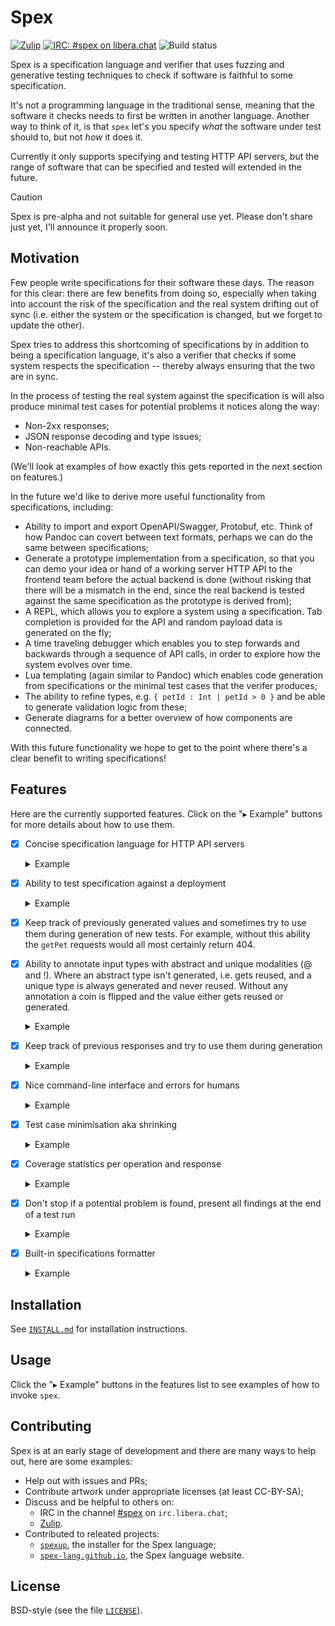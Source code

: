 # Spex

[![Zulip](https://img.shields.io/badge/zulip-join_chat-blue.svg)](https://spex.zulipchat.com/)
[![IRC: #spex on libera.chat](https://img.shields.io/badge/IRC-%23spex%20on%20libera.chat-blue.svg)](https://web.libera.chat/#spex)
![Build status](https://github.com/spex-lang/spex/actions/workflows/main.yaml/badge.svg)

Spex is a specification language and verifier that uses fuzzing and generative
testing techniques to check if software is faithful to some specification.

It's not a programming language in the traditional sense, meaning that the
software it checks needs to first be written in another language. Another way
to think of it, is that `spex` let's you specify *what* the software under test
should to, but not *how* it does it.

Currently it only supports specifying and testing HTTP API servers, but the
range of software that can be specified and tested will extended in the
future.

> [!CAUTION]
> Spex is pre-alpha and not suitable for general use yet. Please don't share
> just yet, I'll announce it properly soon.

## Motivation

Few people write specifications for their software these days. The reason for
this clear: there are few benefits from doing so, especially when taking into
account the risk of the specification and the real system drifting out of sync
(i.e. either the system or the specification is changed, but we forget to
update the other).

Spex tries to address this shortcoming of specifications by in addition to
being a specification language, it's also a verifier that checks if some system
respects the specification -- thereby always ensuring that the two are in sync.

In the process of testing the real system against the specification is will
also produce minimal test cases for potential problems it notices along the way:

  - Non-2xx responses;
  - JSON response decoding and type issues;
  - Non-reachable APIs.

(We'll look at examples of how exactly this gets reported in the next section on
features.)

In the future we'd like to derive more useful functionality from
specifications, including:

  - Ability to import and export OpenAPI/Swagger, Protobuf, etc. Think of how
    Pandoc can covert between text formats, perhaps we can do the same between
    specifications;
  - Generate a prototype implementation from a specification, so that you can
    demo your idea or hand of a working server HTTP API to the frontend team
    before the actual backend is done (without risking that there will be a
    mismatch in the end, since the real backend is tested against the same
    specification as the prototype is derived from);
  - A REPL, which allows you to explore a system using a specification. Tab
    completion is provided for the API and random payload data is generated on
    the fly;
  - A time traveling debugger which enables you to step forwards and backwards
    through a sequence of API calls, in order to explore how the system evolves
    over time.
  - Lua templating (again similar to Pandoc) which enables code generation from
    specifications or the minimal test cases that the verifer produces;
  - The ability to refine types, e.g. `{ petId : Int | petId > 0 }` and be able
    to generate validation logic from these;
  - Generate diagrams for a better overview of how components are connected.

With this future functionality we hope to get to the point where there's a
clear benefit to writing specifications!

## Features

Here are the currently supported features. Click on the "▸ Example" buttons for
more details about how to use them.

- [x] Concise specification language for HTTP API servers
  <details>
  
  <summary>Example</summary>
  
  ```
  $ cat example/petstore-basic.spex
  component PetStore where
  
  addPet : POST /pet Pet
  getPet : GET /pet/{petId : Int} -> Pet
  
  type Pet =
    { petId   : Int
    , petName : String
    }
  ```
  
  </details>

- [x] Ability to test specification against a deployment
  <details>

  <summary>Example</summary>

  ```bash
  $ spex-demo-petstore &
  $ PID_PETSTORE=$!
  $ spex verify example/petstore-basic.spex

  i Verifying the deployment:    http://localhost:8080
    against the specification:   example/petstore-basic.spex
  
  i Checking the specification.

  i Waiting for health check to pass...

  ✓ Health check passed!

  i Starting to run tests...

  ✓ Done testing, here are the results:

  Test failure (3 shrinks):

  1. getPet : GET /pet/-893 -> Pet
    ↳ 404 Not Found
  ------------------------------------------------------------------------

  Coverage:
    2xx:
      49% addPet (49)
    404:
      51% getPet (51)
  
  Total: 100
  
  Use --seed 4254641856041340251 to reproduce
  $ kill ${PID_PETSTORE}
  [1]+  Terminated              spex-demo-petstore
  ```

  </details>

- [x] Keep track of previously generated values and sometimes try to use them
  during generation of new tests. For example, without this ability the
  `getPet` requests would all most certainly return 404.

- [x] Ability to annotate input types with abstract and unique modalities (@ and
  !). Where an abstract type isn't generated, i.e. gets reused, and a unique type
  is always generated and never reused. Without any annotation a coin is
  flipped and the value either gets reused or generated.
  <details>

  <summary>Example</summary>

  ```diff
  $ diff -u example/petstore-basic.spex example/petstore-modal.spex
  - addPet : POST /pet Pet
  - getPet : GET /pet/{petId : Int} -> Pet
  + addPet : POST /pet !Pet
  + getPet : GET /pet/{petId : @Int} -> Pet
  $ spex verify example/petstore-modal.spex

  i Verifying the deployment:    http://localhost:8080
    against the specification:   example/petstore-modal.spex
  
  i Parsing the specification.
  
  i Waiting for health check to pass.
  
  i Starting to run tests.
  
  i All tests passed, here are the results:
  
    failing tests: []
    client errors: 3
    coverage:      fromList [(OpId "addPet",51),(OpId "getPet",49)]
  ```

  Notice how many fewer 404 errors we get for `getPet` now, because of the
  abstract (`@`) annotation on `petId`.
  </details>

- [x] Keep track of previous responses and try to use them during generation 

  <details>

  <summary>Example</summary>

  Imagine we got:
  ```
  addPet : POST /pet Pet
  getPet : GET /pet/{petId : Int} -> Pet

  type Pet =
    { petId   : Int
    , petName : String 
    }
  ```
  and `addPet` is implemented such that it throws an error if we try to add the
  exact same pet twice. Finding this error without reusing responses during
  generation is difficult, because we'd need to randomly generate the same
  `petId : Int` and petname : String` twice. 

  If we reuse inputs and reponses on the other hand, then it's easy to find it.
  Here's one scenario which would find the error:

    1. We generate a random `Pet` for `addPet`;
    2. A `getPet` operation gets generated that reuses the `petId` from step 1;
    3. The response `Pet` from step 2 gets reused in a subsequent `addPet`,
       casuing the error.

  </details>

- [x] Nice command-line interface and errors for humans

  <details>

  <summary>Example</summary>

  ```
  $ cat example/petstore-bad-scope.spex
  component PetStore where

  addPet : POST /pet Pet
  getPet : GET /pet/{petId : Int} -> Pet

  $ spex verify example/petstore-bad-scope.spex
  i Verifying the deployment:    http://localhost:8080
    against the specification:   example/petstore-bad-scope.spex

  i Checking the specification.

  Error: Scope error, the type Pet isn't defined.

     ┌─ example/petstore-bad-scope.spex:2:19
     │
   2 │ addPet : POST /pet Pet
     │                    ^^^

  Either define the type or mark it as abstract, in case it shouldn't be
  generated.
  ```

  </details>

- [x] Test case minimisation aka shrinking
  <details>

  <summary>
  Example
  </summary>

  ```
  $ spex verify example/petstore-modal.spex --seed -2917004710203612904

  i Verifying the deployment:    http://localhost:8080
    against the specification:   example/petstore-modal.spex

  i Checking the specification.

  i Waiting for health check to pass.

  i Starting to run tests.

  Error: Test failure (8 shrinks):

  1. addPet : POST /pet {petId = 27, petName = qux}
  2. addPet : POST /pet {petId = 27, petName = qux}
    ↳ 409 Conflict: Pet already exists

  Use --seed -2917004710203612904 to reproduce
  ```
  Try running with `--no-shrinking` flag to see the original test case that
  failed.
  </details>

- [x] Coverage statistics per operation and response
  <details>

  <summary>Example</summary>

  ```
  Coverage:
    2xx:
      44% addPet (89)
      54% getPet (107)
    404:
      2% getPet (3)
    409:
      0% addPet (1)

  Total: 200

  Use --seed 2469868563532480199 to reproduce
  ```

  </details>

- [x] Don't stop if a potential problem is found, present all findings at the
      end of a test run
  <details>

  <summary>Example</summary>

  ```
  Test failure:

  1. getPet : GET /pet/923 -> Pet
    ↳ 404 Not Found
  ------------------------------------------------------------------------
  Test failure (8 shrinks):
  
  1. addPet : POST /pet {petId = 842, petName = foo}
  2. addPet : POST /pet {petId = 842, petName = foo}
    ↳ 409 Conflict: Pet already exists

  Use --seed 2469868563532480199 to reproduce
  ```

  </details>

- [x] Built-in specifications formatter
  <details>

  <summary>Example</summary>

  ```bash
  $ cat example/petstore-bad-formatting.spex
  component PetStore
    where

  addPet     : POST
    /pet Pet

  getPet :GET /pet/{ petId  :
    Int} ->
      Pet
  $ spex format example/petstore-bad-formatting.spex
  component PetStore where
  
  addPet : POST /pet Pet
  getPet : GET /pet/{petId : Int} -> Pet
  ```

  </details>

## Installation

See [`INSTALL.md`](INSTALL.md) for installation instructions.

## Usage

Click the "▸ Example" buttons in the features list to see examples of how to
invoke `spex`.

## Contributing

Spex is at an early stage of development and there are many ways to help out,
here are some examples:

* Help out with issues and PRs;
* Contribute artwork under appropriate licenses (at least CC-BY-SA);
* Discuss and be helpful to others on:
  - IRC in the channel [#spex](https://web.libera.chat/#spex) on `irc.libera.chat`;
  - [Zulip](https://spex.zulipchat.com/).
* Contributed to releated projects:
  - [`spexup`](https://github.com/spex-lang/spexup), the installer for the Spex
    language;
  - [`spex-lang.github.io`](https://github.com/spex-lang/spex-lang.github.io),
    the Spex language website.

## License

BSD-style (see the file [`LICENSE`](LICENSE)).
